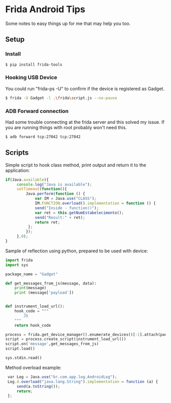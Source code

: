 # Frida Android Tips

Some notes to easy things up for me that may help you too.

## Setup

### Install
```bash
$ pip install frida-tools
```

### Hooking USB Device

You could run "frida-ps -U" to confirm if the device is registered as Gadget. 

```bash
$ frida -U Gadget -l .\frida\script.js --no-pause
```

### ADB Forward connection

Had some trouble connecting at the frida server and this solved my issue. If you are running things with root probably won't need this.

```bash
$ adb forward tcp:27042 tcp:27042
```

## Scripts

Simple script to hook class method, print output and return it to the application:

```javascript
if(Java.available){
	 console.log("Java is available");
	 setTimeout(function(){
		 Java.perform(function () {
			 var IM = Java.use("CLASS");
			 IM.FUNCTION.overload().implementation = function () {
			 send("Inside - function()");
			 var ret = this.getNumEstabelecimento();
			 send("Result:" + ret);
			 return ret;
		  };
		 });
	 },0);
}
```

Sample of reflection using python, prepared to be used with device:

```python
import frida
import sys

package_name = "Gadget"

def get_messages_from_js(message, data):
	print(message)
	print (message['payload'])


def instrument_load_url():
	hook_code = """
		JS
	"""
	return hook_code

process = frida.get_device_manager().enumerate_devices()[-1].attach(package_name)
script = process.create_script(instrument_load_url())
script.on('message',get_messages_from_js)
script.load()

sys.stdin.read()
```

Method overload example:

```javascript
 var Log = Java.use("br.com.app.log.AndroidLog");
 Log.d.overload("java.lang.String").implementation = function (a) {
	 send(a.toString());
	 return;
 };
 ```
